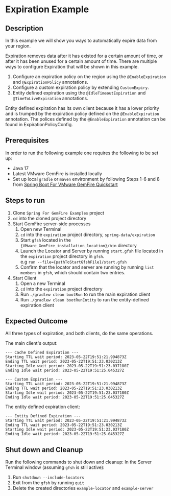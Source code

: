 # Expiration Example

## Description
In this example we will show you ways to automatically expire data from your region.

Expiration removes data after it has existed for a certain amount of time, or after it has been unused for a certain amount of time. There are multiple ways to configure Expiration that will be shown in this example.
1. Configure an expiration policy on the region using the `@EnableExpiration` and `@ExpirationPolicy` annotations.
2. Configure a custom expiration policy by extending `CustomExpiry`.
3. Entity defined expiration using the `@IdleTimeoutExpiration` and `@TimeToLiveExpiration` annotations.

Entity defined expiration has its own client because it has a lower priority and is trumped by the expiration policy defined on the `@EnableExpiration` annotation. The polices defined by the `@EnableExpiration` annotation can be found in ExpirationPolicyConfig.

## Prerequisites
In order to run the following example one requires the following to be set up:
* Java 17
* Latest VMware GemFire is installed locally
* Set up local `gradle` or `maven` environment by following Steps 1-6 and 8 from [Spring Boot For VMware GemFire Quickstart](https://docs.vmware.com/en/Spring-Boot-for-VMware-GemFire/index.html#spring-boot-for-vmware-gemfire-quick-start-0)

## Steps to run
1. Clone `Spring For GemFire Examples` project
2. `cd` into the cloned project directory
2. Start GemFire server-side processes
   1. Open new Terminal
   2. `cd` into the `expiration` project directory, `spring-data/expiration`
   3. Start `gfsh` located in the `{VMware_GemFire_installation_location}/bin` directory
   4. Launch the Locator and Server by running `start.gfsh` file located in the `expiration` project directory in `gfsh`. <br> e.g `run --file={pathToStartGfshFile}/start.gfsh`
   5. Confirm that the locator and server are running by running `list members` in `gfsh`, which should contain two entries.
3. Start Client
   1. Open a new Terminal
   2. `cd` into the `expiration` project directory
   3. Run `./gradlew clean bootRun` to run the main expiration client
   4. Run `./gradlew clean bootRunEntity` to run the entity-defined expiration client


## Expected Outcome
All three types of expiration, and both clients, do the same operations. 

The main client's output:
```
--- Cache Defined Expiration ---
Starting TTL wait period: 2023-05-22T19:51:21.994873Z
Ending TTL wait period: 2023-05-22T19:51:23.030213Z
Starting Idle wait period: 2023-05-22T19:51:23.037180Z
Ending Idle wait period: 2023-05-22T19:51:25.045327Z

--- Custom Expiration ---
Starting TTL wait period: 2023-05-22T19:51:21.994873Z
Ending TTL wait period: 2023-05-22T19:51:23.030213Z
Starting Idle wait period: 2023-05-22T19:51:23.037180Z
Ending Idle wait period: 2023-05-22T19:51:25.045327Z
```
The entity defined expiration client:
```
--- Entity Defined Expiration ---
Starting TTL wait period: 2023-05-22T19:51:21.994873Z
Ending TTL wait period: 2023-05-22T19:51:23.030213Z
Starting Idle wait period: 2023-05-22T19:51:23.037180Z
Ending Idle wait period: 2023-05-22T19:51:25.045327Z
```

## Shut down and Cleanup
Run the following commands to shut down and cleanup:
   In the Server Terminal window (assuming `gfsh` is still active):
   1. Run `shutdown --include-locators`
   2. Exit from the `gfsh` by running `quit`
   3. Delete the created directories `example-locator` and `example-server`
